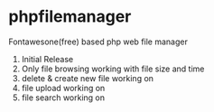 # phpfilemanager
Fontawesone(free) based php web file manager 

1. Initial Release
2. Only file browsing working with file size and time
3. delete & create new file working on
4. file upload working on
5. file search working on

